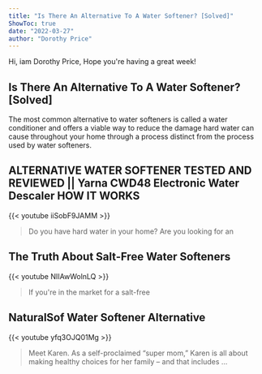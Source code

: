 ```yaml
---
title: "Is There An Alternative To A Water Softener? [Solved]"
ShowToc: true 
date: "2022-03-27"
author: "Dorothy Price" 
---
```


Hi, iam Dorothy Price, Hope you're having a great week!
## Is There An Alternative To A Water Softener? [Solved]
The most common alternative to water softeners is called a water conditioner and offers a viable way to reduce the damage hard water can cause throughout your home through a process distinct from the process used by water softeners.

## ALTERNATIVE WATER SOFTENER TESTED AND REVIEWED || Yarna CWD48 Electronic Water Descaler HOW IT WORKS
{{< youtube iiSobF9JAMM >}}
>Do you have hard water in your home? Are you looking for an 

## The Truth About Salt-Free Water Softeners
{{< youtube NIIAwWolnLQ >}}
>If you're in the market for a salt-free 

## NaturalSof Water Softener Alternative
{{< youtube yfq3OJQ01Mg >}}
>Meet Karen. As a self-proclaimed “super mom,” Karen is all about making healthy choices for her family – and that includes ...

